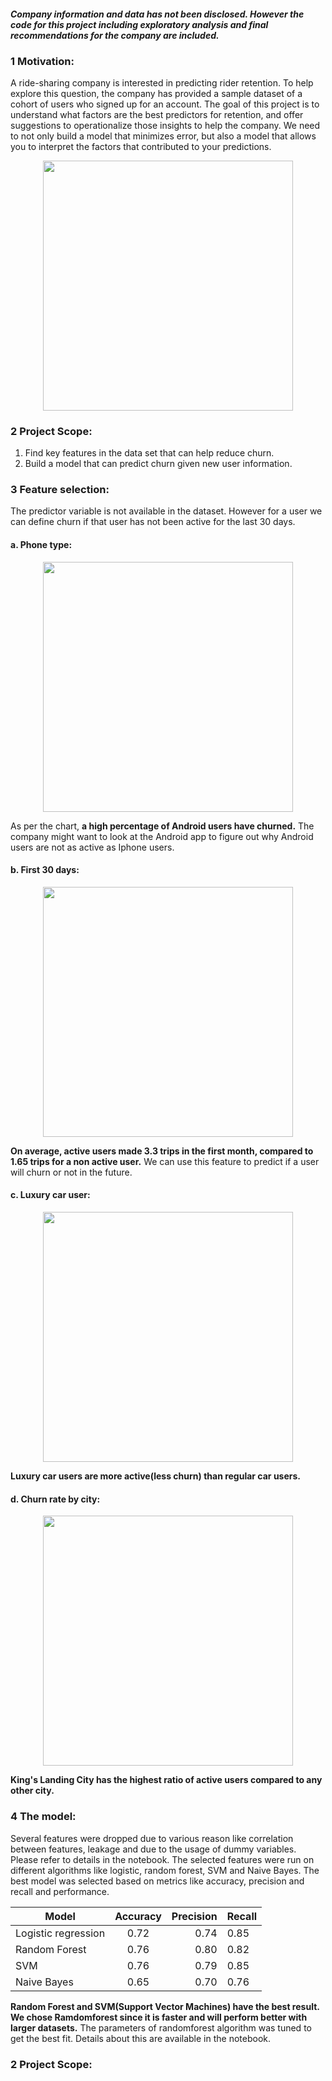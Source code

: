 #### *Company information and data has not been disclosed. However the code for this project including exploratory analysis and final recommendations for the company are included.*


### 1 Motivation:
A ride-sharing company is interested in predicting rider retention. To help explore this question, the company has provided a sample dataset of a cohort of users who signed up for an account.
The goal of this project is to understand what factors are the best predictors for retention, and offer suggestions to operationalize those insights to help the company.
We need to not only build a model that minimizes error, but also a model that allows you to interpret the factors that contributed to your predictions.

<p align="center">
  <img src="https://cloud.githubusercontent.com/assets/10040565/22268501/682ae5b0-e24d-11e6-9f8a-0f270f3266df.jpg" width="400"/>
</p>

### 2 Project Scope:
1. Find key features in the data set that can help reduce churn.
2. Build a model that can predict churn given new user information.


### 3 Feature selection:
The predictor variable is not available in the dataset. However for a user we can define churn if that user has not been active for the last 30 days.
#### a. Phone type:
<p align="center">
  <img src="https://cloud.githubusercontent.com/assets/10040565/22271300/60e14cb6-e259-11e6-9d48-d175b13dbae4.png" width="400"/>
</p>

As per the chart, **a high percentage of Android users have churned.** The company might want to look at the Android app to figure out why Android users are not as active as Iphone users.

#### b. First 30 days:
<p align="center">
  <img src="https://cloud.githubusercontent.com/assets/10040565/22271301/60e56486-e259-11e6-9d30-d23144ce0cb7.png" width="400"/>
</p>

**On average, active users made 3.3 trips in the first month, compared to 1.65 trips for a non active user.** We can use this feature to predict if a user will churn or not in the future.

#### c. Luxury car user:
<p align="center">
  <img src="https://cloud.githubusercontent.com/assets/10040565/22272225/7192b93c-e25e-11e6-8160-ad82426dbdd3.png" width="400"/>
</p>

**Luxury car users are more active(less churn) than regular car users.**

#### d. Churn rate by city:
<p align="center">
  <img src="https://cloud.githubusercontent.com/assets/10040565/22271298/60dc81e0-e259-11e6-8f7c-587b7d9a4eba.png" width="400"/>
</p>

**King's Landing City has the highest ratio of active users compared to any other city.**


### 4 The model:
Several features were dropped due to various reason like correlation between features, leakage and due to the usage of dummy variables. Please refer to details in the notebook.
The selected features were run on different algorithms like logistic, random forest, SVM and Naive Bayes. The best model was selected based on metrics like accuracy, precision and recall and performance.

Model       | Accuracy           | Precision  | Recall
------------- |:-------------:| -----:|:-------
Logistic regression     | 0.72 | 0.74 | 0.85
Random Forest           | 0.76 | 0.80 | 0.82
SVM                     | 0.76 | 0.79 | 0.85
Naive Bayes             | 0.65 | 0.70 | 0.76


 **Random Forest and SVM(Support Vector Machines) have the best result. We chose Ramdomforest since it is faster and will perform better with larger datasets.**
The parameters of randomforest algorithm was tuned to get the best fit. Details about this are available in the notebook.
 
 ### 2 Project Scope:
